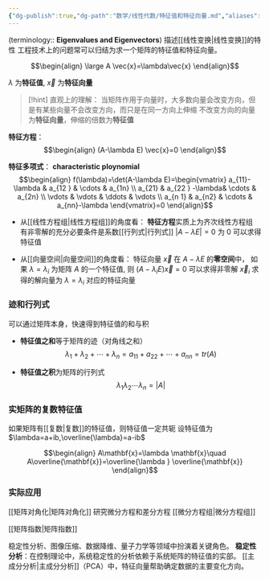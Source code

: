 ```yaml
---
{"dg-publish":true,"dg-path":"数学/线性代数/特征值和特征向量.md","aliases":["特征值","特征向量"],"permalink":"/数学/线性代数/特征值和特征向量/","dgPassFrontmatter":true,"noteIcon":"","created":"2024-04-16T13:01:27.430+08:00","updated":"2024-08-11T14:59:13.652+08:00"}
---
```


(terminology:: **Eigenvalues and Eigenvectors**)    描述[[线性变换\|线性变换]]的特性
工程技术上的问题常可以归结为求一个矩阵的特征值和特征向量。

$$\begin{align}
\large A \vec{x}=\lambda\vec{x}
\end{align}$$

$\lambda$ 为**特征值**, $\vec{x}$ 为**特征向量**

>[!hint] 直观上的理解：
>当矩阵作用于向量时，大多数向量会改变方向，但是有某些向量不会改变方向，而只是在同一方向上伸缩
>不改变方向的向量为**特征向量**，伸缩的倍数为**特征值**

**特征方程**：
$$\begin{align}
(A-\lambda E) \vec{x}=0
\end{align}$$

**特征多项式**：  **characteristic ploynomial**
$$\begin{align}
f(\lambda)=\det(A-\lambda E)=\begin{vmatrix}
a_{11}-\lambda & a_{12 } & \cdots & a_{1n} \\
a_{21} & a_{22 } -\lambda& \cdots & a_{2n} \\
\vdots  &  \vdots  & \ddots  & \vdots \\
a_{n 1} & a_{n2} & \cdots  & a_{nn}-\lambda
\end{vmatrix}=0
\end{align}$$

- 从[[线性方程组\|线性方程组]]的角度看：
	**特征方程**实质上为齐次线性方程组
	有非零解的充分必要条件是系数[[行列式\|行列式]] $\left\lvert  A-\lambda E \right\rvert=0$ 为 0
	可以求得特征值
	
- 从[[向量空间\|向量空间]]的角度看：
	特征向量 $\vec{x}$ 在 $A-\lambda E$ 的**零空间**中，
	如果 $\lambda=\lambda_{i}$ 为矩阵 $A$ 的一个特征值, 则 $(A-\lambda_{i}E) \vec{x}=0$ 可以求得非零解 $\vec{x}_{i}$
	求得的解向量为 $\lambda=\lambda_{i}$ 对应的特征向量

### 迹和行列式
可以通过矩阵本身，快速得到特征值的和与积
- **特征值之和**等于矩阵的迹（对角线之和）
$${\lambda}_{1} + {\lambda}_{2} + \cdots +  {\lambda}_{n}={a}_{11}+{a}_{22}+\cdots+{a}_ {nn} =tr(A)$$

- **特征值之积**为矩阵的行列式
$${\lambda}_{1}  {\lambda}_{2}  \cdots   {\lambda}_{n}=\left\lvert  A \right\rvert$$

### 实矩阵的复数特征值
如果矩阵有[[复数\|复数]]的特征值，则特征值一定共轭
设特征值为 $\lambda=a+ib,\overline{\lambda}=a-ib$

$$\begin{align}
A\mathbf{x}=\lambda \mathbf{x}\quad A\overline{\mathbf{x}}=\overline{\lambda  }   \overline{\mathbf{x}}  
\end{align}$$


### 实际应用
[[矩阵对角化\|矩阵对角化]]
研究微分方程和差分方程
[[微分方程组\|微分方程组]]

[[矩阵指数\|矩阵指数]]




稳定性分析、图像压缩、数据降维、量子力学等领域中扮演着关键角色。
**稳定性分析**：在控制理论中，系统稳定性的分析依赖于系统矩阵的特征值的实部。
[[主成分分析\|主成分分析]]（PCA）中，特征向量帮助确定数据的主要变化方向。



